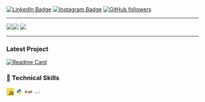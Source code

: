 <!--
**Groops78/Groops78** is a ✨ _special_ ✨ repository because its `README.md` (this file) appears on your GitHub profile.

Here are some ideas to get you started:

- 🔭 I’m currently working on ...
- 🌱 I’m currently learning ...
- 👯 I’m looking to collaborate on ...
- 🤔 I’m looking for help with ...
- 💬 Ask me about ...
- 📫 How to reach me: ...
- 😄 Pronouns: ...
- ⚡ Fun fact: ...
-->
[![LinkedIn Badge](https://img.shields.io/badge/-LinkedIn-blue?style=flat-square&logo=Linkedin&logoColor=white&link=https://www.linkedin.com/in/bharath-devalla/)](https://www.linkedin.com/in/bharath-devalla/)
[![Instagram Badge](https://img.shields.io/badge/-Instagram-e4405f?style=flat-square&logo=instagram&logoColor=white&link=https://www.instagram.com/devalla_bharath)](https://www.instagram.com/devalla_bharath)
[![GitHub followers](https://img.shields.io/github/followers/devallabharath?label=Follow&style=social)](https://github.com/devallabharath?tab=followers)

---

<img align="left"  src="https://github-readme-stats.vercel.app/api?username=devallabharath&show_icons=true&count_private=true"/>
<img src="https://github-readme-streak-stats.herokuapp.com/?user=devallabharath"/>
<img src="https://github-readme-stats.vercel.app/api/top-langs/?username=devallabharath"/>

---

### Latest Project

[![Readme Card](https://github-readme-stats.vercel.app/api/pin/?username=devallabharath&repo=React-Colors)](https://github.com/devallabharath/React-Colors)

### 📄 Technical Skills
<code><img height="20" src="https://raw.githubusercontent.com/github/explore/fbe1194e90b752721c2584c41a42d96edc4efccc/topics/javascript/javascript.png"></code>
<code><img height="20" src="https://raw.githubusercontent.com/github/explore/fbe1194e90b752721c2584c41a42d96edc4efccc/topics/python/python.png"></code>
<code><img height="20" src="https://raw.githubusercontent.com/github/explore/fbe1194e90b752721c2584c41a42d96edc4efccc/topics/git/git.png"></code>
<code><img height="20" src="https://raw.githubusercontent.com/github/explore/fbe1194e90b752721c2584c41a42d96edc4efccc/topics/mysql/mysql.png"></code>
